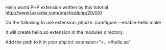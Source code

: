 Hello world PHP extension written by this tutorial http://www.tuxradar.com/practicalphp/20/0/0

Do the following to use extension:
phpize
./configure --enable-hello
make

It will create hello.so extension in the modules directory.

Add the path to it in your php.ini:
extension="<...>/hello.so"